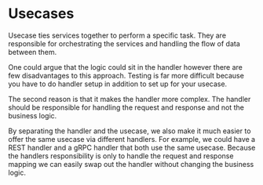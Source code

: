 # Usecases

Usecase ties services together to perform a specific task. They are responsible for orchestrating the services and
handling the flow of data between them.

One could argue that the logic could sit in the handler however there are few disadvantages to this approach. Testing is
far more difficult because you have to do handler setup in addition to set up for your usecase.

The second reason is that it makes the handler more complex. The handler should be responsible for handling the request
and response and not the business logic.

By separating the handler and the usecase, we also make it much easier to offer the same usecase via different handlers.
For example, we could have a REST handler and a gRPC handler that both use the same usecase. Because the handlers
responsibility is only to handle the request and response mapping we can easily swap out the handler without changing
the business logic.
